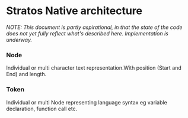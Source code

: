 # Stratos Native architecture

*NOTE: This document is partly aspirational, in that the state of the code does not yet fully reflect what's described here. Implementation is underway.*

### Node
Individual or multi character text representation.With position (Start and End) and length.

### Token
Individual or multi Node representing language syntax eg variable declaration, function call etc.

